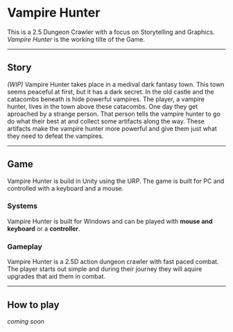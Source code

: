 # Vampire Hunter

This is a 2.5 Dungeon Crawler with a focus on Storytelling and Graphics. _Vampire Hunter_ is the working tilte of the Game.

_____

## Story

_(WIP)_ Vampire Hunter takes place in a medival dark fantasy town. This town seems peaceful at first, but it has a dark secret. In the old castle and the catacombs beneath is hide powerful vampires. The player, a vampire hunter, lives in the town above these catacombs. One day they get aproached by a strange person. That person tells the vampire hunter to go do what their best at and collect some artifacts along the way. These artifacts make the vampire hunter more powerful and give them just what they need to defeat the vampires.

_____

## Game

Vampire Hunter is build in Unity using the URP. The game is built for PC and controlled with a keyboard and a mouse.

### Systems

Vampire Hunter is built for Windows and can be played with **mouse and keyboard** or a **controller**.

### Gameplay

Vampire Hunter is a 2.5D action dungeon crawler with fast paced combat. The player starts out simple and during their journey they will aquire upgrades that aid them in combat.

_____

## How to play

_coming soon_
